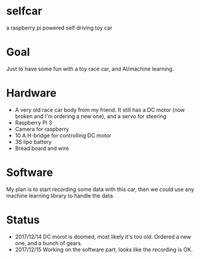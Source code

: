 # selfcar
a raspberry pi powered self driving toy car

Goal
======

Just to have some fun with a toy race car, and AI/machine learning.

Hardware
========

- A very old race car body from my friend. It still has a DC motor (now broken and I'm ordering a new one), and a servo for steering
- Raspberry PI 3
- Camera for raspberry
- 10 A H-bridge for controlling DC motor
- 3S lipo battery
- Bread board and wire

Software
========

My plan is to start recording some data with this car, then we could use any machine learning library to handle the data.

Status
======

- 2017/12/14 DC morot is doomed, most likely it's too old. Ordered a new one, and a bunch of gears.
- 2017/12/15 Working on the software part, looks like the recording is OK.
